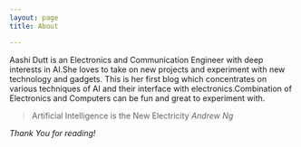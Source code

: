 ```yaml
---
layout: page
title: About

---
```



Aashi Dutt is an Electronics and Communication Engineer with deep interests in AI.She loves to take on new projects and experiment with new technology and gadgets.
This is her first blog which concentrates on various techniques of AI and their interface with electronics.Combination of Electronics and Computers can be fun and great to experiment with. 

>Artificial Intelligence is the New Electricity <cite>Andrew Ng</cite>




*Thank You for reading!*